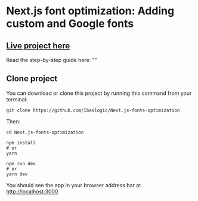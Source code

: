 # Next.js font optimization: Adding custom and Google fonts

## [Live project here](https://next-js-fonts-optimization.vercel.app/)

Read the step-by-step guide here: ""

## Clone project

You can download or clone this project by running this command from your terminal:

```
git clone https://github.com/Ibaslogic/Next.js-fonts-optimization
```

Then:

```
cd Next.js-fonts-optimization
```

```
npm install
# or
yarn
```

```
npm run dev
# or
yarn dev
```

You should see the app in your browser address bar at [http://localhost:3000](http://localhost:3000)

